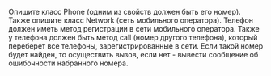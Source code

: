 Опишите класс Phone (одним из свойств должен быть его номер). Также опишите
класс Network (сеть мобильного оператора). Телефон должен иметь метод
регистрации в сети мобильного оператора. Также у телефона должен быть метод call
(номер другого телефона), который переберет все телефоны, зарегистрированные в
сети. Если такой номер будет найден, то осуществить вызов, если нет - вывести
сообщение об ошибочности набранного номера.
